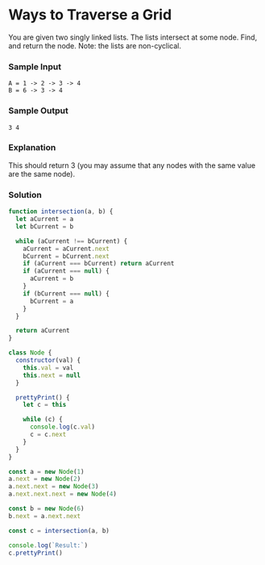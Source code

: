 # Ways to Traverse a Grid

You are given two singly linked lists. The lists intersect at some node. Find, and return the node. Note: the lists are non-cyclical.

### Sample Input
```
A = 1 -> 2 -> 3 -> 4
B = 6 -> 3 -> 4
```
### Sample Output
```
3 4
```
### Explanation
This should return 3 (you may assume that any nodes with the same value are the same node).

### Solution
```js
function intersection(a, b) {
  let aCurrent = a
  let bCurrent = b

  while (aCurrent !== bCurrent) {
    aCurrent = aCurrent.next
    bCurrent = bCurrent.next
    if (aCurrent === bCurrent) return aCurrent
    if (aCurrent === null) {
      aCurrent = b
    }
    if (bCurrent === null) {
      bCurrent = a
    }
  }

  return aCurrent
}

class Node {
  constructor(val) {
    this.val = val
    this.next = null
  }

  prettyPrint() {
    let c = this

    while (c) {
      console.log(c.val)
      c = c.next
    }
  }
}

const a = new Node(1)
a.next = new Node(2)
a.next.next = new Node(3)
a.next.next.next = new Node(4)

const b = new Node(6)
b.next = a.next.next

const c = intersection(a, b)

console.log(`Result:`)
c.prettyPrint()
```

